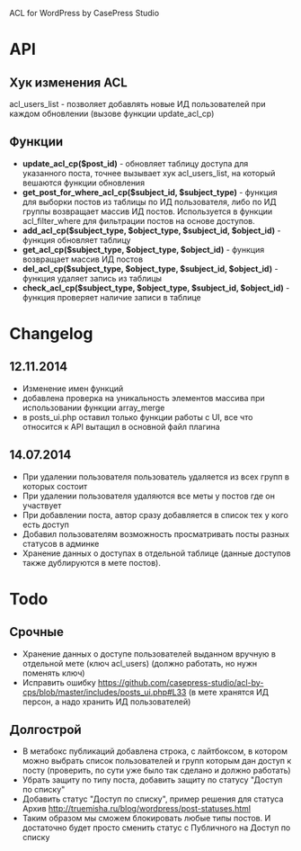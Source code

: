 ACL for WordPress by CasePress Studio


# API

## Хук изменения ACL
acl_users_list - позволяет добавлять новые ИД пользователей при каждом обновлении (вызове функции update_acl_cp)

## Функции
- **update_acl_cp($post_id)** - обновляет таблицу доступа для указанного поста, точнее вызывает хук acl_users_list, на который вешаются функции обновления
- **get_post_for_where_acl_cp($subject_id, $subject_type)** - функция для выборки постов из таблицы по ИД пользователя, либо по ИД группы возвращает массив ИД постов. Используется в функции acl_filter_where для фильтрации постов на основе доступов.
- **add_acl_cp($subject_type, $object_type, $subject_id, $object_id)** - функция обновляет таблицу
- **get_acl_cp($subject_type, $object_type, $object_id)** - функция возвращает массив ИД постов
- **del_acl_cp($subject_type, $object_type, $subject_id, $object_id)** - функция удаляет запись из таблицы
- **check_acl_cp($subject_type, $object_type, $subject_id, $object_id)** - функция проверяет наличие записи в таблице


# Changelog 

## 12.11.2014
* Изменение имен функций
* добавлена проверка на уникальность элементов массива при использовании функции array_merge
* в posts_ui.php оставил только функции работы с UI, все что относится к API вытащил в основной файл плагина 

## 14.07.2014
* При удалении пользователя пользователь удаляется из всех групп в которых состоит
* При удалении пользователя удаляются все меты у постов где он участвует
* При добавлении поста, автор сразу добавляется в список тех у кого есть доступ
* Добавил пользователям возможность просматривать посты разных статусов в админке
* Хранение данных о доступах в отдельной таблице (данные доступов также дублируются в мете постов).

# Todo
## Срочные
- Хранение данных о доступе пользователей выданном вручную в отдельной мете (ключ acl_users) (должно работать, но нужн поменять ключ)
- Исправить ошибку https://github.com/casepress-studio/acl-by-cps/blob/master/includes/posts_ui.php#L33 (в мете хранятся ИД персон, а надо хранить ИД пользователей)


## Долгострой
- В метабокс публикаций добавлена строка, с лайтбоксом, в котором можно выбрать список пользователей и групп которым дан доступ к посту (проверить, по сути уже было так сделано и должно работать)
- Убрать защиту по типу поста, добавить защиту по статусу "Доступ по списку"
- Добавить статус "Доступ по списку", пример решения для статуса Архив http://truemisha.ru/blog/wordpress/post-statuses.html
- Таким образом мы сможем блокировать любые типы постов. И достаточно будет просто сменить статус с Публичного на Доступ по списку
